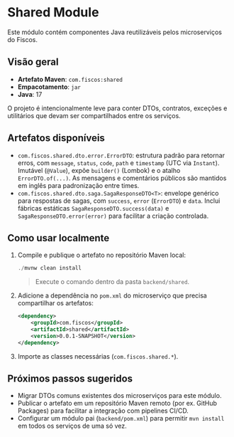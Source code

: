 # Shared Module

Este módulo contém componentes Java reutilizáveis pelos microserviços do Fiscos.

## Visão geral

- **Artefato Maven**: `com.fiscos:shared`
- **Empacotamento**: `jar`
- **Java**: 17

O projeto é intencionalmente leve para conter DTOs, contratos, exceções e utilitários que devam ser compartilhados entre os serviços.

## Artefatos disponíveis

- `com.fiscos.shared.dto.error.ErrorDTO`: estrutura padrão para retornar erros, com `message`, `status`, `code`, `path` e `timestamp` (UTC via `Instant`). Imutável (`@Value`), expõe `builder()` (Lombok) e o atalho `ErrorDTO.of(...)`. As mensagens e comentários públicos são mantidos em inglês para padronização entre times.
- `com.fiscos.shared.dto.saga.SagaResponseDTO<T>`: envelope genérico para respostas de sagas, com `success`, `error` (`ErrorDTO`) e `data`. Inclui fábricas estáticas `SagaResponseDTO.success(data)` e `SagaResponseDTO.error(error)` para facilitar a criação controlada.

## Como usar localmente

1. Compile e publique o artefato no repositório Maven local:

   ```powershell
   ./mvnw clean install
   ```

   > Execute o comando dentro da pasta `backend/shared`.

2. Adicione a dependência no `pom.xml` do microserviço que precisa compartilhar os artefatos:

   ```xml
   <dependency>
       <groupId>com.fiscos</groupId>
       <artifactId>shared</artifactId>
       <version>0.0.1-SNAPSHOT</version>
   </dependency>
   ```

3. Importe as classes necessárias (`com.fiscos.shared.*`).

## Próximos passos sugeridos

- Migrar DTOs comuns existentes dos microserviços para este módulo.
- Publicar o artefato em um repositório Maven remoto (por ex. GitHub Packages) para facilitar a integração com pipelines CI/CD.
- Configurar um módulo pai (`backend/pom.xml`) para permitir `mvn install` em todos os serviços de uma só vez.
